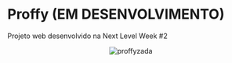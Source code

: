 # Proffy (EM DESENVOLVIMENTO)

Projeto web desenvolvido na Next Level Week #2

<p align="center">
  <img src="https://i.ibb.co/THHWjNr/proffyzada.png" alt="proffyzada" border="0">
</p>


